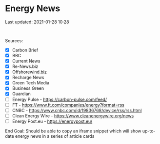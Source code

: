 # Energy News

Last updated: 2021-01-28 10:28

<br>

Sources:

- [x] Carbon Brief
- [x] BBC
- [x] Current News
- [x] Re-News.biz
- [x] Offshorewind.biz
- [x] Recharge News
- [x] Green Tech Media
- [x] Business Green
- [x] Guardian
- [ ] Energy Pulse - https://carbon-pulse.com/feed/
- [ ] FT - https://www.ft.com/companies/energy?format=rss
- [ ] CNBC - https://www.cnbc.com/id/19836768/device/rss/rss.html
- [ ] Clean Energy Wire - https://www.cleanenergywire.org/news
- [ ] Energy Post.eu - https://energypost.eu/

End Goal: Should be able to copy an iframe snippet which will show up-to-date energy news in a series of article cards
